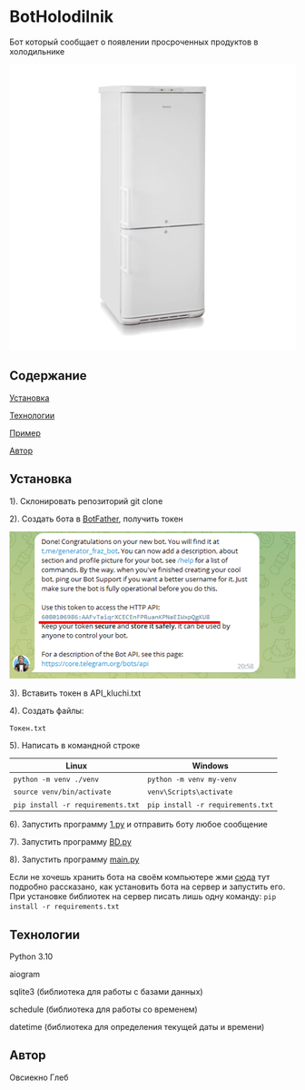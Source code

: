 # BotHolodilnik

Бот который сообщает о появлении просроченных продуктов в холодильнике

![Иллюстрация к проекту](https://github.com/Ovsienko2007/BotHolodilnik/blob/master/pictures/1.jpg)

## Содержание
[Установка](#Ystanovka)

[Технологии](#Tehn)

[Пример](#prim)

[Автор](#avt)


<a name="Ystanovka"><h2>Установка</h2></a>

1). Склонировать репозиторий git clone

2). Создать бота в [BotFather](https://t.me/botfatherи), получить токен

![Иллюстрация к проекту](https://github.com/Ovsienko2007/BotHolodilnik/blob/master/pictures/2.png)

3). Вставить токен в API_kluchi.txt

4). Создать файлы: 
```
Токен.txt
```

5). Написать в командной строке

| Linux                                  | Windows                              |
| -------------------------------------- | ------------------------------------ |
| ```python -m venv ./venv```            | ```python -m venv my-venv```         |
| ```source venv/bin/activate```         | ```venv\Scripts\activate```          |
| ```pip install -r requirements.txt```  | ```pip install -r requirements.txt```|


6). Запустить программу [1.py](https://github.com/Ovsienko2007/BotHolodilnik/blob/master/1.py) и отправить боту любое сообщение

7). Запустить программу [BD.py](https://github.com/Ovsienko2007/BotHolodilnik/blob/master/BD.py)

8). Запустить программу [main.py](https://github.com/Ovsienko2007/BotHolodilnik/blob/master/main.py)

Если не хочешь хранить бота на своём компьютере жми [сюда](https://habr.com/ru/articles/709314/) тут подробно рассказано, как установить бота на сервер и запустить его.
При установке библиотек на сервер писать лишь одну команду: ```pip install -r requirements.txt```

<a name="Tehn"><h2>Технологии</h2></a>

Python 3.10

aiogram

sqlite3 (библиотека для работы с базами данных)

schedule (библиотека для работы со временем)

datetime (библиотека для определения текущей даты и времени)

<a name="avt"><h2>Автор</h2></a>
Овсиекно Глеб
